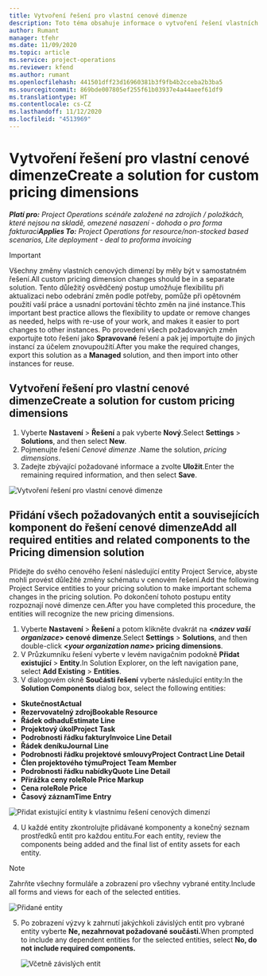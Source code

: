 ```yaml
---
title: Vytvoření řešení pro vlastní cenové dimenze
description: Toto téma obsahuje informace o vytvoření řešení vlastních cenových dimenzí.
author: Rumant
manager: tfehr
ms.date: 11/09/2020
ms.topic: article
ms.service: project-operations
ms.reviewer: kfend
ms.author: rumant
ms.openlocfilehash: 441501dff23d16960381b3f9fb4b2cceba2b3ba5
ms.sourcegitcommit: 869bde007805ef255f61b03937e4a44aeef61df9
ms.translationtype: HT
ms.contentlocale: cs-CZ
ms.lasthandoff: 11/12/2020
ms.locfileid: "4513969"
---
```

# <a name="create-a-solution-for-custom-pricing-dimensions"></a><span data-ttu-id="815fb-103">Vytvoření řešení pro vlastní cenové dimenze</span><span class="sxs-lookup"><span data-stu-id="815fb-103">Create a solution for custom pricing dimensions</span></span>

 <span data-ttu-id="815fb-104">_**Platí pro:** Project Operations scénáře založené na zdrojích / položkách, které nejsou na skladě, omezené nasazení - dohoda o pro forma fakturaci_</span><span class="sxs-lookup"><span data-stu-id="815fb-104">_**Applies To:** Project Operations for resource/non-stocked based scenarios, Lite deployment - deal to proforma invoicing_</span></span> 

>[!IMPORTANT]
><span data-ttu-id="815fb-105">Všechny změny vlastních cenových dimenzí by měly být v samostatném řešení.</span><span class="sxs-lookup"><span data-stu-id="815fb-105">All custom pricing dimension changes should be in a separate solution.</span></span> <span data-ttu-id="815fb-106">Tento důležitý osvědčený postup umožňuje flexibilitu při aktualizaci nebo odebrání změn podle potřeby, pomůže při opětovném použití vaší práce a usnadní portování těchto změn na jiné instance.</span><span class="sxs-lookup"><span data-stu-id="815fb-106">This important best practice allows the flexibility to update or remove changes as needed, helps with re-use of your work, and makes it easier to port changes to other instances.</span></span> <span data-ttu-id="815fb-107">Po provedení všech požadovaných změn exportujte toto řešení jako **Spravované** řešení a pak jej importujte do jiných instancí za účelem znovupoužití.</span><span class="sxs-lookup"><span data-stu-id="815fb-107">After you make the required changes, export this solution as a **Managed** solution, and then import into other instances for reuse.</span></span>

## <a name="create-a-solution-for-custom-pricing-dimensions"></a><span data-ttu-id="815fb-108">Vytvoření řešení pro vlastní cenové dimenze</span><span class="sxs-lookup"><span data-stu-id="815fb-108">Create a solution for custom pricing dimensions</span></span>

1.  <span data-ttu-id="815fb-109">Vyberte **Nastavení** > **Řešení** a pak vyberte **Nový**.</span><span class="sxs-lookup"><span data-stu-id="815fb-109">Select **Settings** > **Solutions**, and then select **New**.</span></span>
2.  <span data-ttu-id="815fb-110">Pojmenujte řešení *Cenové dimenze <your organization name>*.</span><span class="sxs-lookup"><span data-stu-id="815fb-110">Name the solution, *<your organization name> pricing dimensions*.</span></span>
3. <span data-ttu-id="815fb-111">Zadejte zbývající požadované informace a zvolte **Uložit**.</span><span class="sxs-lookup"><span data-stu-id="815fb-111">Enter the remaining required information, and then select **Save**.</span></span>

  ![Vytvoření řešení pro vlastní cenové dimenze](./media/Creation-of-custom-pricing-dimension-solution.png)
 
## <a name="add-all-required-entities-and-related-components-to-the-pricing-dimension-solution"></a><span data-ttu-id="815fb-113">Přidání všech požadovaných entit a souvisejících komponent do řešení cenové dimenze</span><span class="sxs-lookup"><span data-stu-id="815fb-113">Add all required entities and related components to the Pricing dimension solution</span></span>

<span data-ttu-id="815fb-114">Přidejte do svého cenového řešení následující entity Project Service, abyste mohli provést důležité změny schématu v cenovém řešení.</span><span class="sxs-lookup"><span data-stu-id="815fb-114">Add the following Project Service entities to your pricing solution to make important schema changes in the pricing solution.</span></span> <span data-ttu-id="815fb-115">Po dokončení tohoto postupu entity rozpoznají nové dimenze cen.</span><span class="sxs-lookup"><span data-stu-id="815fb-115">After you have completed this procedure, the entities will recognize the new pricing dimensions.</span></span>

1.  <span data-ttu-id="815fb-116">Vyberte **Nastavení** > **Řešení** a potom klikněte dvakrát na **<*název vaší organizace*> cenové dimenze**.</span><span class="sxs-lookup"><span data-stu-id="815fb-116">Select **Settings** > **Solutions**, and then double-click **<*your organization name*> pricing dimensions**.</span></span>
2.  <span data-ttu-id="815fb-117">V Průzkumníku řešení vyberte v levém navigačním podokně **Přidat existující** > **Entity**.</span><span class="sxs-lookup"><span data-stu-id="815fb-117">In Solution Explorer, on the left navigation pane, select **Add Existing** > **Entities**.</span></span>
3.  <span data-ttu-id="815fb-118">V dialogovém okně **Součásti řešení** vyberte následující entity:</span><span class="sxs-lookup"><span data-stu-id="815fb-118">In the **Solution Components** dialog box, select the following entities:</span></span>
 
   - <span data-ttu-id="815fb-119">**Skutečnost**</span><span class="sxs-lookup"><span data-stu-id="815fb-119">**Actual**</span></span>
   - <span data-ttu-id="815fb-120">**Rezervovatelný zdroj**</span><span class="sxs-lookup"><span data-stu-id="815fb-120">**Bookable Resource**</span></span>
   - <span data-ttu-id="815fb-121">**Řádek odhadu**</span><span class="sxs-lookup"><span data-stu-id="815fb-121">**Estimate Line**</span></span>
   - <span data-ttu-id="815fb-122">**Projektový úkol**</span><span class="sxs-lookup"><span data-stu-id="815fb-122">**Project Task**</span></span>
   - <span data-ttu-id="815fb-123">**Podrobnosti řádku faktury**</span><span class="sxs-lookup"><span data-stu-id="815fb-123">**Invoice Line Detail**</span></span>
   - <span data-ttu-id="815fb-124">**Řádek deníku**</span><span class="sxs-lookup"><span data-stu-id="815fb-124">**Journal Line**</span></span>
   - <span data-ttu-id="815fb-125">**Podrobnosti řádku projektové smlouvy**</span><span class="sxs-lookup"><span data-stu-id="815fb-125">**Project Contract Line Detail**</span></span>
   - <span data-ttu-id="815fb-126">**Člen projektového týmu**</span><span class="sxs-lookup"><span data-stu-id="815fb-126">**Project Team Member**</span></span>
   - <span data-ttu-id="815fb-127">**Podrobnosti řádku nabídky**</span><span class="sxs-lookup"><span data-stu-id="815fb-127">**Quote Line Detail**</span></span>
   - <span data-ttu-id="815fb-128">**Přirážka ceny role**</span><span class="sxs-lookup"><span data-stu-id="815fb-128">**Role Price Markup**</span></span>
   - <span data-ttu-id="815fb-129">**Cena role**</span><span class="sxs-lookup"><span data-stu-id="815fb-129">**Role Price**</span></span>
   - <span data-ttu-id="815fb-130">**Časový záznam**</span><span class="sxs-lookup"><span data-stu-id="815fb-130">**Time Entry**</span></span>
 
   ![Přidat existující entity k vlastnímu řešení cenových dimenzí](./media/Existing-entities-to-PD-solution.png)
 
 4. <span data-ttu-id="815fb-132">U každé entity zkontrolujte přidávané komponenty a konečný seznam prostředků entit pro každou entitu.</span><span class="sxs-lookup"><span data-stu-id="815fb-132">For each entity, review the components being added and the final list of entity assets for each entity.</span></span> 

   >[!NOTE]
   > <span data-ttu-id="815fb-133">Zahrňte všechny formuláře a zobrazení pro všechny vybrané entity.</span><span class="sxs-lookup"><span data-stu-id="815fb-133">Include all forms and views for each of the selected entities.</span></span>

  ![Přidané entity](./media/solution-component-selection.png)


5.  <span data-ttu-id="815fb-135">Po zobrazení výzvy k zahrnutí jakýchkoli závislých entit pro vybrané entity vyberte **Ne, nezahrnovat požadované součásti.**</span><span class="sxs-lookup"><span data-stu-id="815fb-135">When prompted to include any dependent entities for the selected entities, select **No, do not include required components.**</span></span>

    ![Včetně závislých entit](./media/Do-not-include-required.png)
